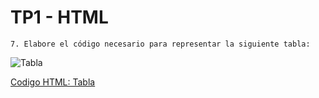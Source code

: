 # TP1 - HTML

	7. Elabore el código necesario para representar la siguiente tabla: 


![Tabla](https://github.com/JuanISacco/11086-PAW/blob/master/TP1%20-%20HTML/Punto%207/tabla.PNG)

[Codigo HTML: Tabla](https://github.com/JuanISacco/11086-PAW/blob/master/TP1%20-%20HTML/Punto%207/tabla.html)
